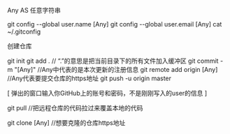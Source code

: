 Any AS  任意字符串

git config --global user.name [Any]
git config --global user.email [Any]
cat ~/.gitconfig

创建仓库

git init
git add . // “.”的意思是把当前目录下的所有文件加入缓冲区
git commit -m "[Any]" //Any中代表的是本次更新的注册信息
git remote add origin [Any] //Any代表要提交仓库的https地址
git push -u origin master


[
    弹出的窗口输入你GitHub上的账号和密码，不是刚刚写入的user的信息
]




git pull //把远程仓库的代码拉过来覆盖本地的代码

git clone [Any] //想要克隆的仓库https地址
